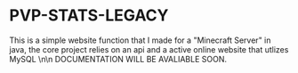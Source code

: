 # PVP-STATS-LEGACY
This is a simple website function that I made for a "Minecraft Server" in java, the core project relies on an api and a active online website that utlizes MySQL
\n\n
DOCUMENTATION WILL BE AVALIABLE SOON.

